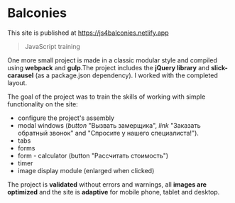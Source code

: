 # Balconies

This site is published at https://js4balconies.netlify.app

> JavaScript training

One more small project is made in a classic modular style and compiled using **webpack** and **gulp**.The project includes the **jQuery library** and **slick-carausel** (as a package.json dependency). I worked with the completed layout. 

The goal of the project was to train the skills of working with simple functionality on the site: 
- configure the project's assembly
- modal windows (*button* "Вызвать замерщика", *link* "Заказать обратный звонок" and "Спросите у нашего специалиста!").
- tabs
- forms
- form - calculator (button "Рассчитать стоимость")
- timer
- image display module (enlarged when clicked)

The project is **validated** without errors and warnings, all **images are optimized** and the site is **adaptive** for mobile phone, tablet and desktop.
